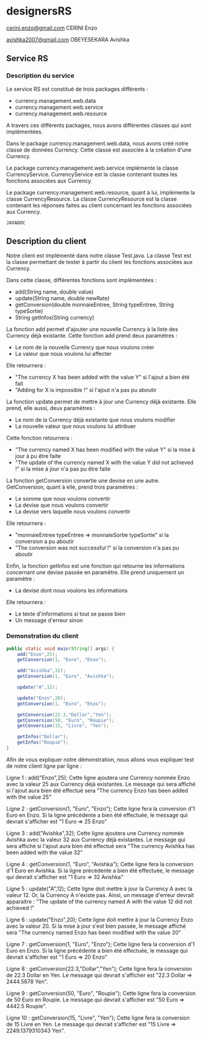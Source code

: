 # designersRS
cerini.enzo@gmail.com CERINI Enzo

avishka2007@gmail.com OBEYESEKARA Avishka

## Service RS
### Description du service

Le service RS est constitué de trois packages différents : 
* currency.management.web.data
* currency.management.web.service
* currency.management.web.resource

A travers ces différents packages, nous avons différentes classes qui sont implémentées.

Dans le package currency.management.web.data, nous avons créé notre classe de données Currency. Cette classe est associée à la création d'une Currency.



Le package currency.management.web.service implémente la classe CurrencyService. CurrencyService est la classe contenant toutes les fonctions associées aux Currency.


Le package currency.management.web.resource, quant à lui, implémente la classe CurrencyResource. La classe CurrencyResource est la classe contenant les réponses faites au client concernant les fonctions associées aux Currency.


~~~
JAVADOC
~~~

## Description du client

Notre client est implémenté dans notre classe Test.java. La classe Test est la classe permettant de tester à partir du client les fonctions associées aux Currency.

Dans cette classe, différentes fonctions sont implémentées :
* add(String name, double value)
* update(String name, double newRate)
* getConversion(double monnaieEntree, String typeEntree, String typeSortie)
* String getInfos(String currency)


La fonction add permet d'ajouter une nouvelle Currency à la liste des Currency déjà existante. Cette fonction add prend deux paramètres :
* Le nom de la nouvelle Currency que nous voulons créer
* La valeur que nous voulons lui affecter

Elle retournera :
* "The currency X has been added with the value Y" si l'ajout a bien été fait
* "Adding for X is impossible !" si l'ajout n'a pas pu aboutir




La fonction update permet de mettre à jour une Currency déjà existante. Elle prend, elle aussi, deux paramètres :
* Le nom de la Currency déjà existante que nous voulons modifier
* La nouvelle valeur que nous voulons lui attribuer

Cette fonction retournera :
* "The currency named X has been modified with the value Y" si la mise à jour à pu être faite
* "The update of the currency named X with the value Y did not achieved !" si la mise à jour n'a pas pu être faite


La fonction getConversion convertie une devise en une autre. GetConversion, quant à elle, prend trois paramètres :
* Le somme que nous voulons convertir
* La devise que nous voulons convertir
* La devise vers laquelle nous voulons convertir

Elle retournera :
* "monnaieEntree typeEntree => monnaieSortie typeSortie" si la conversion a pu aboutir
* "The conversion was not successful !" si la conversion n'a pas pu aboutir


Enfin, la fonction getInfos est une fonction qui retourne les informations concernant une devise passée en paramètre. Elle prend uniquement un paramètre :
* La devise dont nous voulons les informations


Elle retournera :
* Le texte d'informations si tout se passe bien
* Un message d'erreur sinon

### Demonstration du client

~~~ java
public static void main(String[] args) {
	add("Enzo",25);
	getConversion(1, "Euro", "Enzo");

	add("Avishka",32);
	getConversion(1, "Euro", "Avishka");

	update("A",12);

	update("Enzo",20);
	getConversion(1, "Euro", "Enzo");

	getConversion(22.3,"Dollar","Yen");
	getConversion(50, "Euro", "Roupie");
	getConversion(15, "Livre", "Yen");

	getInfos("Dollar");
	getInfos("Roupie");
}
~~~

Afin de vous expliquer notre démonstration, nous allons vous expliquer test de notre client ligne par ligne :

Ligne 1 : add("Enzo",25);
Cette ligne ajoutera une Currency nommée Enzo avec la valeur 25 aux Currency déjà existantes. Le message qui sera affiché si l'ajout aura bien été effectué sera "The currency Enzo has been added with the value 25"

Ligne 2 : getConversion(1, "Euro", "Enzo");
Cette ligne fera la conversion d'1 Euro en Enzo. Si la ligne précédente a bien été effectuée, le message qui devrait s'afficher est "1 Euro => 25 Enzo"

Ligne 3 : add("Avishka",32);
Cette ligne ajoutera une Currency nommée Avishka avec la valeur 32 aux Currency déjà existantes. Le message qui sera affiché si l'ajout aura bien été effectué sera "The currency Avishka has been added with the value 32"

Ligne 4 : getConversion(1, "Euro", "Avishka");
Cette ligne fera la conversion d'1 Euro en Avishka. Si la ligne précédente a bien été effectuée, le message qui devrait s'afficher est "1 Euro => 32 Avishka"

Ligne 5 : update("A",12);
Cette ligne doit mettre à jour la Currency A avec la valeur 12. Or, la Currency A n'existe pas. Ainsi, un message d'erreur devrait apparaitre : "The update of the currency named A with the value 12 did not achieved !"

Ligne 6 : update("Enzo",20);
Cette ligne doit mettre à jour la Currency Enzo avec la valeur 20. Si la mise à jour s'est bien passée, le message affiché sera "The currency named Enzo has been modified with the value 20"

Ligne 7 : getConversion(1, "Euro", "Enzo");
Cette ligne fera la conversion d'1 Euro en Enzo. Si la ligne précédente a bien été effectuée, le message qui devrait s'afficher est "1 Euro => 20 Enzo"

Ligne 8 : getConversion(22.3,"Dollar","Yen");
Cette ligne fera la conversion de 22.3 Dollar en Yen. Le message qui devrait s'afficher est "22.3 Dollar => 2444.5678 Yen".

Ligne 9 : getConversion(50, "Euro", "Roupie");
Cette ligne fera la conversion de 50 Euro en Roupie. Le message qui devrait s'afficher est "50 Euro => 4442.5 Roupie".

Ligne 10 : getConversion(15, "Livre", "Yen");
Cette ligne fera la conversion de 15 Livre en Yen. Le message qui devrait s'afficher est "15 Livre => 2249.1379310343 Yen".
